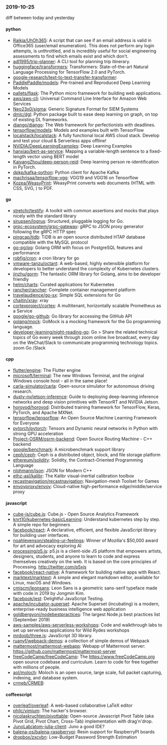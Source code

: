 ### 2019-10-25
diff between today and yesterday

#### python
* [Raikia/UhOh365](https://github.com/Raikia/UhOh365): A script that can see if an email address is valid in Office365 (user/email enumeration). This does not perform any login attempts, is unthrottled, and is incredibly useful for social engineering assessments to find which emails exist and which don't.
* [adl1995/trip-planner](https://github.com/adl1995/trip-planner): A CLI tool for planning trip itinerary.
* [huggingface/transformers](https://github.com/huggingface/transformers):  Transformers: State-of-the-art Natural Language Processing for TensorFlow 2.0 and PyTorch.
* [google-research/text-to-text-transfer-transformer](https://github.com/google-research/text-to-text-transfer-transformer): 
* [PaddlePaddle/models](https://github.com/PaddlePaddle/models): Pre-trained and Reproduced Deep Learning Models 
* [pallets/flask](https://github.com/pallets/flask): The Python micro framework for building web applications.
* [aws/aws-cli](https://github.com/aws/aws-cli): Universal Command Line Interface for Amazon Web Services
* [Neo23x0/sigma](https://github.com/Neo23x0/sigma): Generic Signature Format for SIEM Systems
* [dmlc/dgl](https://github.com/dmlc/dgl): Python package built to ease deep learning on graph, on top of existing DL frameworks.
* [django/django](https://github.com/django/django): The Web framework for perfectionists with deadlines.
* [tensorflow/models](https://github.com/tensorflow/models): Models and examples built with TensorFlow
* [localstack/localstack](https://github.com/localstack/localstack):  A fully functional local AWS cloud stack. Develop and test your cloud & Serverless apps offline!
* [NVIDIA/DeepLearningExamples](https://github.com/NVIDIA/DeepLearningExamples): Deep Learning Examples
* [hanxiao/bert-as-service](https://github.com/hanxiao/bert-as-service): Mapping a variable-length sentence to a fixed-length vector using BERT model
* [KaiyangZhou/deep-person-reid](https://github.com/KaiyangZhou/deep-person-reid): Deep learning person re-identification in PyTorch.
* [dpkp/kafka-python](https://github.com/dpkp/kafka-python): Python client for Apache Kafka
* [machrisaa/tensorflow-vgg](https://github.com/machrisaa/tensorflow-vgg): VGG19 and VGG16 on Tensorflow
* [Kozea/WeasyPrint](https://github.com/Kozea/WeasyPrint): WeasyPrint converts web documents (HTML with CSS, SVG, ) to PDF.

#### go
* [stretchr/testify](https://github.com/stretchr/testify): A toolkit with common assertions and mocks that plays nicely with the standard library
* [sirupsen/logrus](https://github.com/sirupsen/logrus): Structured, pluggable logging for Go.
* [grpc-ecosystem/grpc-gateway](https://github.com/grpc-ecosystem/grpc-gateway): gRPC to JSON proxy generator following the gRPC HTTP spec
* [pingcap/tidb](https://github.com/pingcap/tidb): TiDB is an open source distributed HTAP database compatible with the MySQL protocol
* [go-pg/pg](https://github.com/go-pg/pg): Golang ORM with focus on PostgreSQL features and performance
* [robfig/cron](https://github.com/robfig/cron): a cron library for go
* [vmware-tanzu/octant](https://github.com/vmware-tanzu/octant): A web-based, highly extensible platform for developers to better understand the complexity of Kubernetes clusters.
* [jinzhu/gorm](https://github.com/jinzhu/gorm): The fantastic ORM library for Golang, aims to be developer friendly
* [helm/charts](https://github.com/helm/charts): Curated applications for Kubernetes
* [rancher/rancher](https://github.com/rancher/rancher): Complete container management platform
* [travelaudience/go-sx](https://github.com/travelaudience/go-sx): Simple SQL extensions for Go
* [chaitin/xray](https://github.com/chaitin/xray): xray 
* [cortexproject/cortex](https://github.com/cortexproject/cortex): A multitenant, horizontally scalable Prometheus as a Service
* [google/go-github](https://github.com/google/go-github): Go library for accessing the GitHub API
* [golang/mock](https://github.com/golang/mock): GoMock is a mocking framework for the Go programming language.
* [developer-learning/night-reading-go](https://github.com/developer-learning/night-reading-go): Go  > Share the related technical topics of Go every week through zoom online live broadcast, every day on the WeChat/Slack to communicate programming technology topics.  zoom  Go /Slack 

#### cpp
* [flutter/engine](https://github.com/flutter/engine): The Flutter engine
* [microsoft/terminal](https://github.com/microsoft/terminal): The new Windows Terminal, and the original Windows console host - all in the same place!
* [carla-simulator/carla](https://github.com/carla-simulator/carla): Open-source simulator for autonomous driving research.
* [dusty-nv/jetson-inference](https://github.com/dusty-nv/jetson-inference): Guide to deploying deep-learning inference networks and deep vision primitives with TensorRT and NVIDIA Jetson.
* [horovod/horovod](https://github.com/horovod/horovod): Distributed training framework for TensorFlow, Keras, PyTorch, and Apache MXNet.
* [tensorflow/tensorflow](https://github.com/tensorflow/tensorflow): An Open Source Machine Learning Framework for Everyone
* [pytorch/pytorch](https://github.com/pytorch/pytorch): Tensors and Dynamic neural networks in Python with strong GPU acceleration
* [Project-OSRM/osrm-backend](https://github.com/Project-OSRM/osrm-backend): Open Source Routing Machine - C++ backend
* [google/benchmark](https://github.com/google/benchmark): A microbenchmark support library
* [ceph/ceph](https://github.com/ceph/ceph): Ceph is a distributed object, block, and file storage platform
* [ethereum/solidity](https://github.com/ethereum/solidity): Solidity, the Contract-Oriented Programming Language
* [nlohmann/json](https://github.com/nlohmann/json): JSON for Modern C++
* [ethz-asl/kalibr](https://github.com/ethz-asl/kalibr): The Kalibr visual-inertial calibration toolbox
* [recastnavigation/recastnavigation](https://github.com/recastnavigation/recastnavigation): Navigation-mesh Toolset for Games
* [envoyproxy/envoy](https://github.com/envoyproxy/envoy): Cloud-native high-performance edge/middle/service proxy

#### javascript
* [cube-js/cube.js](https://github.com/cube-js/cube.js):  Cube.js - Open Source Analytics Framework
* [knrt10/kubernetes-basicLearning](https://github.com/knrt10/kubernetes-basicLearning): Understand kubernetes step by step. A simple repo for beginners 
* [facebook/react](https://github.com/facebook/react): A declarative, efficient, and flexible JavaScript library for building user interfaces.
* [noahlevenson/stealing-ur-feelings](https://github.com/noahlevenson/stealing-ur-feelings): Winner of Mozilla's $50,000 award for art and advocacy exploring AI
* [processing/p5.js](https://github.com/processing/p5.js): p5.js is a client-side JS platform that empowers artists, designers, students, and anyone to learn to code and express themselves creatively on the web. It is based on the core principles of Processing. http://twitter.com/p5xjs 
* [facebook/react-native](https://github.com/facebook/react-native): A framework for building native apps with React.
* [marktext/marktext](https://github.com/marktext/marktext): A simple and elegant markdown editor, available for Linux, macOS and Windows.
* [cmiscm/leonsans](https://github.com/cmiscm/leonsans): Leon Sans is a geometric sans-serif typeface made with code in 2019 by Jongmin Kim.
* [facebook/jest](https://github.com/facebook/jest): Delightful JavaScript Testing.
* [apache/incubator-superset](https://github.com/apache/incubator-superset): Apache Superset (incubating) is a modern, enterprise-ready business intelligence web application
* [goldbergyoni/nodebestpractices](https://github.com/goldbergyoni/nodebestpractices):  The largest Node.js best practices list (September 2019)
* [aws-samples/aws-serverless-workshops](https://github.com/aws-samples/aws-serverless-workshops): Code and walkthrough labs to set up serverless applications for Wild Rydes workshops
* [mrdoob/three.js](https://github.com/mrdoob/three.js): JavaScript 3D library.
* [ruanyf/webpack-demos](https://github.com/ruanyf/webpack-demos): a collection of simple demos of Webpack
* [mattermost/mattermost-webapp](https://github.com/mattermost/mattermost-webapp): Webapp of Mattermost server: https://github.com/mattermost/mattermost-server
* [freeCodeCamp/freeCodeCamp](https://github.com/freeCodeCamp/freeCodeCamp): The https://www.freeCodeCamp.org open source codebase and curriculum. Learn to code for free together with millions of people.
* [aol/moloch](https://github.com/aol/moloch): Moloch is an open source, large scale, full packet capturing, indexing, and database system.
* [crmeb/CRMEB](https://github.com/crmeb/CRMEB):  

#### coffeescript
* [overleaf/overleaf](https://github.com/overleaf/overleaf): A web-based collaborative LaTeX editor
* [philc/vimium](https://github.com/philc/vimium): The hacker's browser.
* [nicolaskruchten/pivottable](https://github.com/nicolaskruchten/pivottable): Open-source Javascript Pivot Table (aka Pivot Grid, Pivot Chart, Cross-Tab) implementation with drag'n'drop.
* [JunoLab/atom-julia-client](https://github.com/JunoLab/atom-julia-client): Juno a good IDE?
* [balena-os/balena-raspberrypi](https://github.com/balena-os/balena-raspberrypi): Resin support for RaspberryPI boards
* [dropbox/zxcvbn](https://github.com/dropbox/zxcvbn): Low-Budget Password Strength Estimation
